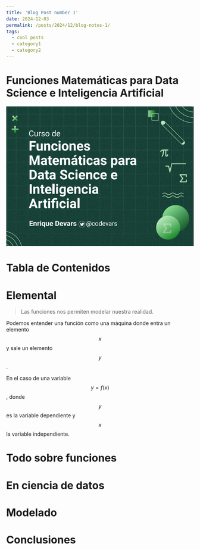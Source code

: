 ```yaml
---
title: 'Blog Post number 1'
date: 2024-12-03
permalink: /posts/2024/12/blog-notes-1/
tags:
  - cool posts
  - category1
  - category2
---
```


# Funciones Matemáticas para Data Science e Inteligencia Artificial

![Portada Platzi Functions ML](/images/funciones_matematicas/Portada_Platzi_Functions_ML.png)

# Tabla de Contenidos


# Elemental

> Las funciones nos permiten modelar nuestra realidad.

Podemos entender una función como una máquina donde entra un elemento $$x$$ y
sale un elemento $$y$$. 

En el caso de una variable $$y = f(x)$$, donde $$y$$ es la variable dependiente y $$x$$ la variable independiente.



# Todo sobre funciones

# En ciencia de datos

# Modelado

# Conclusiones